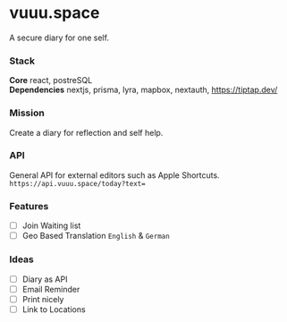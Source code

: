 # vuuu.space

A secure diary for one self.

### Stack

**Core** react, postreSQL<br>
**Dependencies** nextjs, prisma, lyra, mapbox, nextauth, https://tiptap.dev/

### Mission

Create a diary for reflection and self help.

### API

General API for external editors such as Apple Shortcuts.<br>
`https://api.vuuu.space/today?text=`

### Features

- [ ] Join Waiting list
- [ ] Geo Based Translation `English` & `German`

### Ideas

- [ ] Diary as API
- [ ] Email Reminder
- [ ] Print nicely
- [ ] Link to Locations
